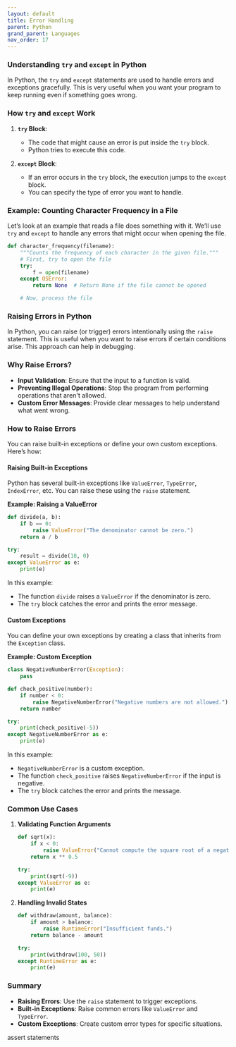 ```yaml
---
layout: default
title: Error Handling
parent: Python
grand_parent: Languages
nav_order: 17
---
```


### Understanding `try` and `except` in Python

In Python, the `try` and `except` statements are used to handle errors and exceptions gracefully. This is very useful when you want your program to keep running even if something goes wrong.

### How `try` and `except` Work

1. **`try` Block**:
   - The code that might cause an error is put inside the `try` block.
   - Python tries to execute this code.

2. **`except` Block**:
   - If an error occurs in the `try` block, the execution jumps to the `except` block.
   - You can specify the type of error you want to handle.

### Example: Counting Character Frequency in a File

Let’s look at an example that reads a file does something with it. We’ll use `try` and `except` to handle any errors that might occur when opening the file.

```python
def character_frequency(filename):
    """Counts the frequency of each character in the given file."""
    # First, try to open the file
    try:
        f = open(filename)
    except OSError:
        return None  # Return None if the file cannot be opened

    # Now, process the file
```

### Raising Errors in Python

In Python, you can raise (or trigger) errors intentionally using the `raise` statement. This is useful when you want to raise errors if certain conditions arise. This approach can help in debugging.

### Why Raise Errors?

- **Input Validation**: Ensure that the input to a function is valid.
- **Preventing Illegal Operations**: Stop the program from performing operations that aren't allowed.
- **Custom Error Messages**: Provide clear messages to help understand what went wrong.

### How to Raise Errors

You can raise built-in exceptions or define your own custom exceptions. Here’s how:

#### Raising Built-in Exceptions

Python has several built-in exceptions like `ValueError`, `TypeError`, `IndexError`, etc. You can raise these using the `raise` statement.

**Example: Raising a ValueError**

```python
def divide(a, b):
    if b == 0:
        raise ValueError("The denominator cannot be zero.")
    return a / b

try:
    result = divide(10, 0)
except ValueError as e:
    print(e)
```

In this example:
- The function `divide` raises a `ValueError` if the denominator is zero.
- The `try` block catches the error and prints the error message.

#### Custom Exceptions

You can define your own exceptions by creating a class that inherits from the `Exception` class.

**Example: Custom Exception**

```python
class NegativeNumberError(Exception):
    pass

def check_positive(number):
    if number < 0:
        raise NegativeNumberError("Negative numbers are not allowed.")
    return number

try:
    print(check_positive(-5))
except NegativeNumberError as e:
    print(e)
```

In this example:
- `NegativeNumberError` is a custom exception.
- The function `check_positive` raises `NegativeNumberError` if the input is negative.
- The `try` block catches the error and prints the message.

### Common Use Cases

1. **Validating Function Arguments**

   ```python
   def sqrt(x):
       if x < 0:
           raise ValueError("Cannot compute the square root of a negative number.")
       return x ** 0.5

   try:
       print(sqrt(-9))
   except ValueError as e:
       print(e)
   ```

2. **Handling Invalid States**

   ```python
   def withdraw(amount, balance):
       if amount > balance:
           raise RuntimeError("Insufficient funds.")
       return balance - amount

   try:
       print(withdraw(100, 50))
   except RuntimeError as e:
       print(e)
   ```

### Summary

- **Raising Errors**: Use the `raise` statement to trigger exceptions.
- **Built-in Exceptions**: Raise common errors like `ValueError` and `TypeError`.
- **Custom Exceptions**: Create custom error types for specific situations.

assert statements